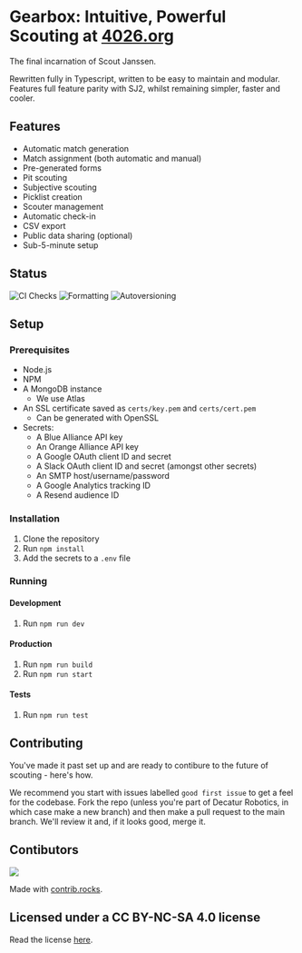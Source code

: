 # Gearbox: Intuitive, Powerful Scouting at [4026.org](https://4026.org)
The final incarnation of Scout Janssen.

Rewritten fully in Typescript, written to be easy to maintain and modular.
Features full feature parity with SJ2, whilst remaining simpler, faster and cooler.

## Features
- Automatic match generation
- Match assignment (both automatic and manual)
- Pre-generated forms
- Pit scouting
- Subjective scouting
- Picklist creation
- Scouter management
- Automatic check-in
- CSV export
- Public data sharing (optional)
- Sub-5-minute setup

## Status
![CI Checks](https://github.com/Decatur-Robotics/Gearbox/actions/workflows/ci.yml/badge.svg)
![Formatting](https://github.com/Decatur-Robotics/Gearbox/actions/workflows/format.yml/badge.svg)
![Autoversioning](https://github.com/Decatur-Robotics/Gearbox/actions/workflows/increment_version.yml/badge.svg)

## Setup

### Prerequisites
- Node.js
- NPM
- A MongoDB instance
  - We use Atlas
- An SSL certificate saved as `certs/key.pem` and `certs/cert.pem`
  - Can be generated with OpenSSL
- Secrets:
  - A Blue Alliance API key
  - An Orange Alliance API key
  - A Google OAuth client ID and secret
  - A Slack OAuth client ID and secret (amongst other secrets)
  - An SMTP host/username/password
  - A Google Analytics tracking ID
  - A Resend audience ID

### Installation
1. Clone the repository
1. Run `npm install`
1. Add the secrets to a `.env` file

### Running

#### Development
1. Run `npm run dev`

#### Production
1. Run `npm run build`
1. Run `npm run start`

#### Tests
1. Run `npm run test`

## Contributing
You've made it past set up and are ready to contibure to the future of scouting - here's how.

We recommend you start with issues labelled `good first issue` to get a feel for the codebase. Fork the repo (unless you're part of Decatur Robotics, in which case make a new branch) and then make a pull request to the main branch. We'll review it and, if it looks good, merge it.

## Contibutors
<a href="https://github.com/Decatur-Robotics/Gearbox/graphs/contributors">
  <img src="https://contrib.rocks/image?repo=Decatur-Robotics/Gearbox" />
</a>

Made with [contrib.rocks](https://contrib.rocks).

## Licensed under a CC BY-NC-SA 4.0 license
Read the license [here](LICENSE.md).
